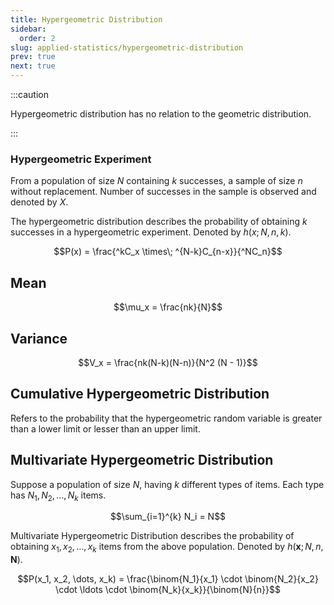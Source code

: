 ```yaml
---
title: Hypergeometric Distribution
sidebar:
  order: 2
slug: applied-statistics/hypergeometric-distribution
prev: true
next: true
---
```


:::caution

Hypergeometric distribution has no relation to the geometric distribution.

:::

### Hypergeometric Experiment

From a population of size $N$ containing $k$ successes, a sample of size $n$ without replacement. Number of successes in the sample is observed and denoted by $X$.

The hypergeometric distribution describes the probability of obtaining $k$ successes in a hypergeometric experiment. Denoted by $h(x;N,n,k)$.

```math
P(x) = \frac{^kC_x \times\; ^{N-k}C_{n-x}}{^NC_n}
```

## Mean
```math
\mu_x = \frac{nk}{N}
```

## Variance
```math
V_x = \frac{nk(N-k)(N-n)}{N^2 (N - 1)}
```

## Cumulative Hypergeometric Distribution

Refers to the probability that the hypergeometric random variable is greater than a lower limit or lesser than an upper limit.

## Multivariate Hypergeometric Distribution

Suppose a population of size $N$, having $k$ different types of items. Each type has $N_1, N_2, \ldots, N_k$ items.

```math
\sum_{i=1}^{k} N_i = N
```

Multivariate Hypergeometric Distribution describes the probability of obtaining $x_1, x_2, \ldots, x_k$ items from the above population. Denoted by $h(\mathbf{x};N,n,\mathbf{N})$.

```math
P(x_1, x_2, \dots, x_k) = \frac{\binom{N_1}{x_1} \cdot \binom{N_2}{x_2} \cdot \ldots \cdot \binom{N_k}{x_k}}{\binom{N}{n}}
```
